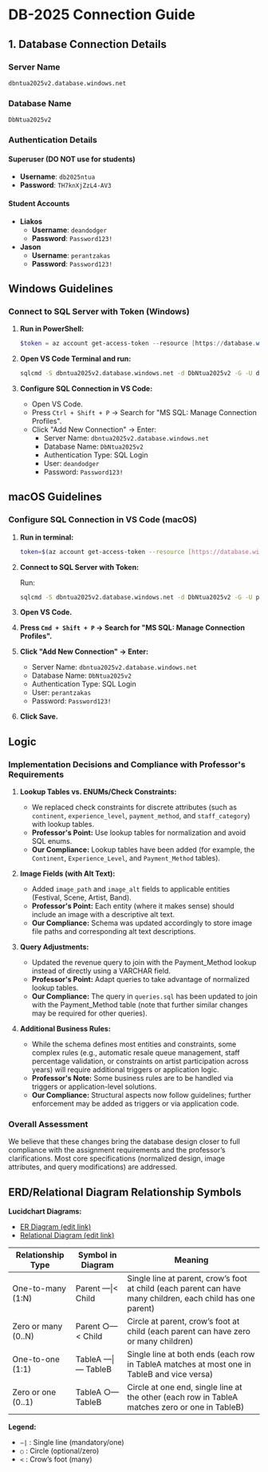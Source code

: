 # DB-2025 Connection Guide

## 1. Database Connection Details

### Server Name

`dbntua2025v2.database.windows.net`

### Database Name

`DbNtua2025v2`

### Authentication Details

#### Superuser (DO NOT use for students)

* **Username**: `db2025ntua`
* **Password**: `TH7knXjZzL4-AV3`

#### Student Accounts

* **Liakos**
    * **Username**: `deandodger`
    * **Password**: `Password123!`
* **Jason**
    * **Username**: `perantzakas`
    * **Password**: `Password123!`

## Windows Guidelines

### Connect to SQL Server with Token (Windows)

1.  **Run in PowerShell:**

    ```powershell
    $token = az account get-access-token --resource [https://database.windows.net](https://database.windows.net) --query accessToken -o tsv
    ```

2.  **Open VS Code Terminal and run:**

    ```sh
    sqlcmd -S dbntua2025v2.database.windows.net -d DbNtua2025v2 -G -U deandodger --access-token $token
    ```

3.  **Configure SQL Connection in VS Code:**

    * Open VS Code.
    * Press `Ctrl + Shift + P` → Search for "MS SQL: Manage Connection Profiles".
    * Click "Add New Connection" → Enter:
        * Server Name: `dbntua2025v2.database.windows.net`
        * Database Name: `DbNtua2025v2`
        * Authentication Type: SQL Login
        * User: `deandodger`
        * Password: `Password123!`

## macOS Guidelines

### Configure SQL Connection in VS Code (macOS)

1.  **Run in terminal:**

    ```sh
    token=$(az account get-access-token --resource [https://database.windows.net](https://database.windows.net) --query accessToken -o tsv)
    ```

2.  **Connect to SQL Server with Token:**

    Run:

    ```sh
    sqlcmd -S dbntua2025v2.database.windows.net -d DbNtua2025v2 -G -U perantzakas --access-token "$token"
    ```

3.  **Open VS Code.**

4.  **Press `Cmd + Shift + P` → Search for "MS SQL: Manage Connection Profiles".**

5.  **Click "Add New Connection" → Enter:**

    * Server Name: `dbntua2025v2.database.windows.net`
    * Database Name: `DbNtua2025v2`
    * Authentication Type: SQL Login
    * User: `perantzakas`
    * Password: `Password123!`

6.  **Click Save.**

## Logic

### Implementation Decisions and Compliance with Professor's Requirements

1.  **Lookup Tables vs. ENUMs/Check Constraints:**

    * We replaced check constraints for discrete attributes (such as `continent`, `experience_level`, `payment_method`, and `staff_category`) with lookup tables.
    * **Professor's Point:** Use lookup tables for normalization and avoid SQL enums.
    * **Our Compliance:** Lookup tables have been added (for example, the `Continent`, `Experience_Level`, and `Payment_Method` tables).

2.  **Image Fields (with Alt Text):**

    * Added `image_path` and `image_alt` fields to applicable entities (Festival, Scene, Artist, Band).
    * **Professor's Point:** Each entity (where it makes sense) should include an image with a descriptive alt text.
    * **Our Compliance:** Schema was updated accordingly to store image file paths and corresponding alt text descriptions.

3.  **Query Adjustments:**

    * Updated the revenue query to join with the Payment_Method lookup instead of directly using a VARCHAR field.
    * **Professor's Point:** Adapt queries to take advantage of normalized lookup tables.
    * **Our Compliance:** The query in `queries.sql` has been updated to join with the Payment_Method table (note that further similar changes may be required for other queries).

4.  **Additional Business Rules:**

    * While the schema defines most entities and constraints, some complex rules (e.g., automatic resale queue management, staff percentage validation, or constraints on artist participation across years) will require additional triggers or application logic.
    * **Professor's Note:** Some business rules are to be handled via triggers or application-level solutions.
    * **Our Compliance:** Structural aspects now follow guidelines; further enforcement may be added as triggers or via application code.

### Overall Assessment

We believe that these changes bring the database design closer to full compliance with the assignment requirements and the professor’s clarifications. Most core specifications (normalized design, image attributes, and query modifications) are addressed.

## ERD/Relational Diagram Relationship Symbols

**Lucidchart Diagrams:**
- [ER Diagram (edit link)](https://lucid.app/lucidchart/57fd9f8f-7159-4475-8242-13dee6cf33a6/edit?viewport_loc=-3257%2C232%2C4818%2C2641%2C0_0&invitationId=inv_e50e2cf1-da7a-4854-8eb9-4a1bab05ae1d)
- [Relational Diagram (edit link)](https://lucid.app/lucidchart/9b7b5d05-00e3-4911-99d4-70bafd1a7f99/edit?viewport_loc=-2684%2C490%2C3298%2C1807%2C0_0&invitationId=inv_24cdfe50-dea8-45e7-95c8-f628a27367fb)

| Relationship Type         | Symbol in Diagram      | Meaning                                 |
|--------------------------|------------------------|-----------------------------------------|
| One-to-many (1:N)        | Parent —&#124;< Child  | Single line at parent, crow’s foot at child (each parent can have many children, each child has one parent) |
| Zero or many (0..N)      | Parent ○—< Child       | Circle at parent, crow’s foot at child (each parent can have zero or many children) |
| One-to-one (1:1)         | TableA —&#124;— TableB | Single line at both ends (each row in TableA matches at most one in TableB and vice versa) |
| Zero or one (0..1)       | TableA ○— TableB       | Circle at one end, single line at the other (each row in TableA matches zero or one in TableB) |

**Legend:**
- `—|` : Single line (mandatory/one)
- `○` : Circle (optional/zero)
- `<` : Crow’s foot (many)
